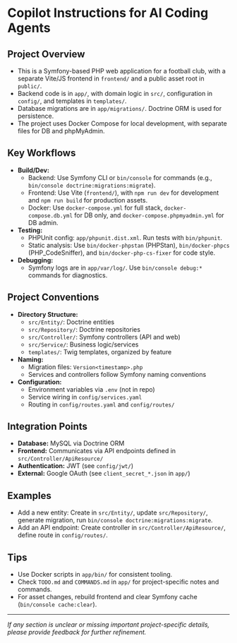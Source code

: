 # Copilot Instructions for AI Coding Agents

## Project Overview
- This is a Symfony-based PHP web application for a football club, with a separate Vite/JS frontend in `frontend/` and a public asset root in `public/`.
- Backend code is in `app/`, with domain logic in `src/`, configuration in `config/`, and templates in `templates/`.
- Database migrations are in `app/migrations/`. Doctrine ORM is used for persistence.
- The project uses Docker Compose for local development, with separate files for DB and phpMyAdmin.

## Key Workflows
- **Build/Dev:**
  - Backend: Use Symfony CLI or `bin/console` for commands (e.g., `bin/console doctrine:migrations:migrate`).
  - Frontend: Use Vite (`frontend/`), with `npm run dev` for development and `npm run build` for production assets.
  - Docker: Use `docker-compose.yml` for full stack, `docker-compose.db.yml` for DB only, and `docker-compose.phpmyadmin.yml` for DB admin.
- **Testing:**
  - PHPUnit config: `app/phpunit.dist.xml`. Run tests with `bin/phpunit`.
  - Static analysis: Use `bin/docker-phpstan` (PHPStan), `bin/docker-phpcs` (PHP_CodeSniffer), and `bin/docker-php-cs-fixer` for code style.
- **Debugging:**
  - Symfony logs are in `app/var/log/`. Use `bin/console debug:*` commands for diagnostics.

## Project Conventions
- **Directory Structure:**
  - `src/Entity/`: Doctrine entities
  - `src/Repository/`: Doctrine repositories
  - `src/Controller/`: Symfony controllers (API and web)
  - `src/Service/`: Business logic/services
  - `templates/`: Twig templates, organized by feature
- **Naming:**
  - Migration files: `Version<timestamp>.php`
  - Services and controllers follow Symfony naming conventions
- **Configuration:**
  - Environment variables via `.env` (not in repo)
  - Service wiring in `config/services.yaml`
  - Routing in `config/routes.yaml` and `config/routes/`

## Integration Points
- **Database:** MySQL via Doctrine ORM
- **Frontend:** Communicates via API endpoints defined in `src/Controller/ApiResource/`
- **Authentication:** JWT (see `config/jwt/`)
- **External:** Google OAuth (see `client_secret_*.json` in `app/`)

## Examples
- Add a new entity: Create in `src/Entity/`, update `src/Repository/`, generate migration, run `bin/console doctrine:migrations:migrate`.
- Add an API endpoint: Create controller in `src/Controller/ApiResource/`, define route in `config/routes/`.

## Tips
- Use Docker scripts in `app/bin/` for consistent tooling.
- Check `TODO.md` and `COMMANDS.md` in `app/` for project-specific notes and commands.
- For asset changes, rebuild frontend and clear Symfony cache (`bin/console cache:clear`).

---
_If any section is unclear or missing important project-specific details, please provide feedback for further refinement._
